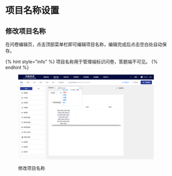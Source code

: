 # 项目名称设置

## 修改项目名称

在问卷编辑页，点击顶部菜单栏即可编辑项目名称，编辑完成后点击空白处自动保存。

{% hint style="info" %}
项目名称用于管理端标识问卷，答题端不可见。
{% endhint %}

<figure><img src="../../.gitbook/assets/image (9).png" alt=""><figcaption><p>修改项目名称</p></figcaption></figure>

